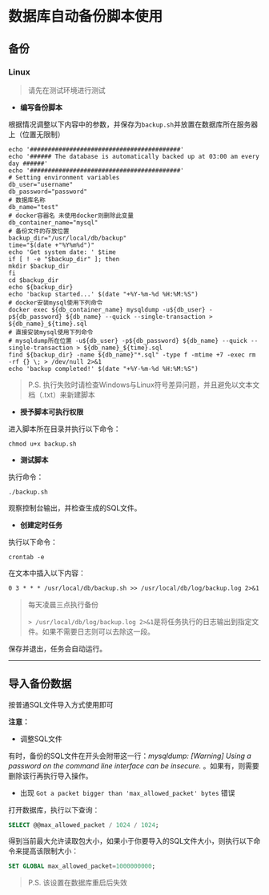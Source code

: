 # 数据库自动备份脚本使用

## 备份

### Linux

> 请先在测试环境进行测试

* **编写备份脚本**

根据情况调整以下内容中的参数，并保存为`backup.sh`并放置在数据库所在服务器上（位置无限制）

``` shell
echo '##########################################'
echo '###### The database is automatically backed up at 03:00 am every day ######'
echo '##########################################'
# Setting environment variables
db_user="username"
db_password="password"
# 数据库名称
db_name="test"
# docker容器名 未使用docker则删除此变量
db_container_name="mysql"
# 备份文件的存放位置
backup_dir="/usr/local/db/backup"
time="$(date +"%Y%m%d")"
echo 'Get system date: ' $time
if [ ! -e "$backup_dir" ]; then
mkdir $backup_dir
fi
cd $backup_dir
echo ${backup_dir}
echo 'backup started...' $(date "+%Y-%m-%d %H:%M:%S")
# docker安装mysql使用下列命令
docker exec ${db_container_name} mysqldump -u${db_user} -p${db_password} ${db_name} --quick --single-transaction > ${db_name}_${time}.sql
# 直接安装mysql使用下列命令
# mysqldump所在位置 -u${db_user} -p${db_password} ${db_name} --quick --single-transaction > ${db_name}_${time}.sql
find ${backup_dir} -name ${db_name}"*.sql" -type f -mtime +7 -exec rm -rf {} \; > /dev/null 2>&1
echo 'backup completed!' $(date "+%Y-%m-%d %H:%M:%S")
```

> P.S. 执行失败时请检查Windows与Linux符号差异问题，并且避免以文本文档（.txt）来新建脚本

* **授予脚本可执行权限**

进入脚本所在目录并执行以下命令：

``` shell
chmod u+x backup.sh
```

* **测试脚本**

执行命令：

``` shell
./backup.sh
```

观察控制台输出，并检查生成的SQL文件。

* **创建定时任务**

执行以下命令：

``` shell
crontab -e
```

在文本中插入以下内容：

``` tex
0 3 * * * /usr/local/db/backup.sh >> /usr/local/db/log/backup.log 2>&1
```

> 每天凌晨三点执行备份
>
> `> /usr/local/db/log/backup.log 2>&1`是将任务执行的日志输出到指定文件。如果不需要日志则可以去除这一段。

保存并退出，任务会自动运行。



***

## 导入备份数据

按普通SQL文件导入方式使用即可

**注意：**

* 调整SQL文件

有时，备份的SQL文件在开头会附带这一行：*mysqldump: [Warning] Using a password on the command line interface can be insecure.* 。如果有，则需要删除该行再执行导入操作。

* 出现 `Got a packet bigger than 'max_allowed_packet' bytes` 错误

打开数据库，执行以下查询：

``` sql
SELECT @@max_allowed_packet / 1024 / 1024;
```

得到当前最大允许读取包大小，如果小于你要导入的SQL文件大小，则执行以下命令来提高该限制大小：

``` sql
SET GLOBAL max_allowed_packet=1000000000;
```

> P.S. 该设置在数据库重启后失效

